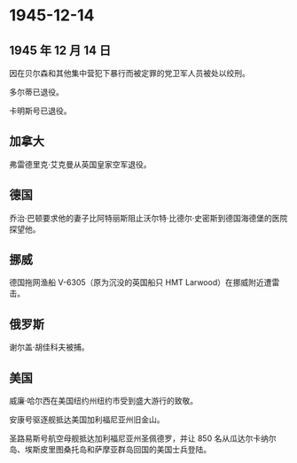 # 1945-12-14

## 1945 年 12 月 14 日

因在贝尔森和其他集中营犯下暴行而被定罪的党卫军人员被处以绞刑。

多尔蒂已退役。

卡明斯号已退役。

## 加拿大

弗雷德里克·艾克曼从英国皇家空军退役。

## 德国

乔治·巴顿要求他的妻子比阿特丽斯阻止沃尔特·比德尔·史密斯到德国海德堡的医院探望他。

## 挪威

德国拖网渔船 V-6305（原为沉没的英国船只 HMT Larwood）在挪威附近遭雷击。

## 俄罗斯

谢尔盖·胡佳科夫被捕。

## 美国

威廉·哈尔西在美国纽约州纽约市受到盛大游行的致敬。

安康号驱逐舰抵达美国加利福尼亚州旧金山。

圣路易斯号航空母舰抵达加利福尼亚州圣佩德罗，并让 850
名从瓜达尔卡纳尔岛、埃斯皮里图桑托岛和萨摩亚群岛回国的美国士兵登陆。

